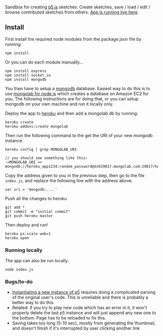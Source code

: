 Sandbox for creating [p5.js](p5js.org) sketches. Create sketches, save / load / edit / browse contributed sketches from others. [App is running live here](https://shielded-atoll-4446.herokuapp.com/).

## Install

First install the required node modules from the package.json file by running:

	npm install
	
Or you can do each module manually...

	npm install express
	npm install socket.io
	npm install mongodb

You then have to setup a [mongodb](https://www.mongodb.com/) database. Easiest way to do this is to use [mongolab for node.js](https://mongolab.com) which creates a database on Amazon EC2 for you. The following instructions are for doing that, or you can setup mongodb on your own machine and run it locally only. 

Deploy the app to [heroku](https://www.heroku.com/) and then add a mongolab db by running:

	heroku create
	heroku addons:create mongolab

Then run the following command to the get the URI of your new mongodb instance.

	heroku config | grep MONGOLAB_URI
	
	// you should see something like this:
	->MONGOLAB_URI => mongodb://heroku_app1234:random_password@ds029017.mongolab.com:29017/heroku_app1234

Copy the address given to you in the previous step, then go to the file `index.js`, and replace the following line with the address above.

	var uri = 'mongodb:....'

Push all the changes to heroku

	git add *
	git commit -m "initial commit"
	git push heroku master

Then deploy and run!

	heroku ps:scale web=1
	heroku open
	
### Running locally

The app can also be run locally.

	node index.js
	
### Bugs/to-do

 * [Instantiating a new instance of p5](https://github.com/processing/p5.js/wiki/Instantiation-Cases) requires doing a complicated  parsing of the original user's code. This is unreliable and there is probably a better way to do this.
 * Related: if you try to play new code which has an error in it, it won't properly delete the last p5 instance and will just append any new one to the bottom. Page has to be reloaded to fix this.
 * Saving takes too long (5-10 sec), mostly from generating the thumbnail, and doesn't finish if it's interrupted by user clicking another link




